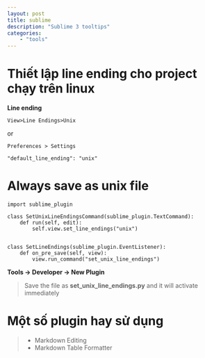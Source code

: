 ```yaml
---
layout: post
title: sublime
description: "Sublime 3 tooltips" 
categories: 
    - "tools"
---
```


# Thiết lập line ending cho project chạy trên linux

**Line ending**

```
View>Line Endings>Unix
```

or

```
Preferences > Settings

"default_line_ending": "unix"
```

# Always save as unix file

```
import sublime_plugin

class SetUnixLineEndingsCommand(sublime_plugin.TextCommand):
    def run(self, edit):
        self.view.set_line_endings("unix")


class SetLineEndings(sublime_plugin.EventListener):
    def on_pre_save(self, view):
        view.run_command("set_unix_line_endings")
```

**Tools → Developer → New Plugin**

> Save the file as **set_unix_line_endings.py** and it will activate immediately

# Một số plugin hay sử dụng

>
>- Markdown Editing
>- Markdown Table Formatter
>